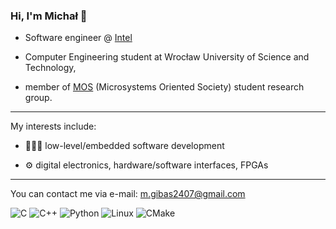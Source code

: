 ### Hi, I'm Michał 👋

* Software engineer @ [Intel](https://intel.com)


* Computer Engineering student at Wrocław University of Science and Technology,


* member of [MOS](https://mos.pwr.edu.pl/) (Microsystems Oriented Society) student research group.

--- 

My interests include:

* 👨🏽‍💻 low-level/embedded software development

* ⚙️ digital electronics, hardware/software interfaces, FPGAs

---

You can contact me via e-mail: [m.gibas2407@gmail.com](mailto:m.gibas2407@gmail.com)

![C](https://img.shields.io/badge/c-%2300599C.svg?style=for-the-badge&logo=c&logoColor=white)
![C++](https://img.shields.io/badge/c++-%2300599C.svg?style=for-the-badge&logo=c%2B%2B&logoColor=white)
![Python](https://img.shields.io/badge/python-3670A0?style=for-the-badge&logo=python&logoColor=ffdd54)
![Linux](https://img.shields.io/badge/Linux-FCC624?style=for-the-badge&logo=linux&logoColor=black)
![CMake](https://img.shields.io/badge/CMake-%23008FBA.svg?style=for-the-badge&logo=cmake&logoColor=white)
